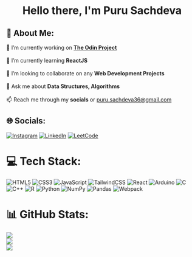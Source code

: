 <h1 align="center">Hello there, I'm Puru Sachdeva</h1>

## 💫 About Me:
🔭 I’m currently working on **[The Odin Project](www.theodinproject.com)**<br><br>🌱 I’m currently learning **ReactJS**<br><br>👯 I’m looking to collaborate on any **Web Development Projects**<br><br>💬 Ask me about **Data Structures, Algorithms**<br><br>📫 Reach me through my **socials** or puru.sachdeva36@gmail.com


## 🌐 Socials:
[![Instagram](https://img.shields.io/badge/Instagram-%23E4405F.svg?logo=Instagram&logoColor=white)](https://instagram.com/purusachdev.a) [![LinkedIn](https://img.shields.io/badge/LinkedIn-%230077B5.svg?logo=linkedin&logoColor=white)](https://linkedin.com/in/puru-sachdeva-60a773227) [![LeetCode](https://img.shields.io/badge/LeetCode-orange.svg?logo=LeetCode&logoColor=white)](https://leetcode.com/puru__)


# 💻 Tech Stack:
![HTML5](https://img.shields.io/badge/html5-%23E34F26.svg?style=for-the-badge&logo=html5&logoColor=white) ![CSS3](https://img.shields.io/badge/css3-%231572B6.svg?style=for-the-badge&logo=css3&logoColor=white) ![JavaScript](https://img.shields.io/badge/javascript-%23323330.svg?style=for-the-badge&logo=javascript&logoColor=%23F7DF1E) ![TailwindCSS](https://img.shields.io/badge/tailwindcss-%2338B2AC.svg?style=for-the-badge&logo=tailwind-css&logoColor=white) ![React](https://img.shields.io/badge/react-%2320232a.svg?style=for-the-badge&logo=react&logoColor=%2361DAFB) ![Arduino](https://img.shields.io/badge/-Arduino-00979D?style=for-the-badge&logo=Arduino&logoColor=white) ![C](https://img.shields.io/badge/c-%2300599C.svg?style=for-the-badge&logo=c&logoColor=white) ![C++](https://img.shields.io/badge/c++-%2300599C.svg?style=for-the-badge&logo=c%2B%2B&logoColor=white) ![R](https://img.shields.io/badge/r-%23276DC3.svg?style=for-the-badge&logo=r&logoColor=white) ![Python](https://img.shields.io/badge/python-3670A0?style=for-the-badge&logo=python&logoColor=ffdd54) ![NumPy](https://img.shields.io/badge/numpy-%23013243.svg?style=for-the-badge&logo=numpy&logoColor=white) ![Pandas](https://img.shields.io/badge/pandas-%23150458.svg?style=for-the-badge&logo=pandas&logoColor=white) ![Webpack](https://img.shields.io/badge/webpack-%231572B6.svg?style=for-the-badge&logo=webpack&logoColor=white)
# 📊 GitHub Stats:
![](https://github-readme-stats.vercel.app/api?username=purusachdeva&theme=dark&hide_border=false&include_all_commits=false&count_private=false)<br/>
![](https://github-readme-streak-stats.herokuapp.com/?user=purusachdeva&theme=dark&hide_border=false)<br/>
![](https://github-readme-stats.vercel.app/api/top-langs/?username=purusachdeva&theme=dark&hide_border=false&include_all_commits=false&count_private=false&layout=compact)
